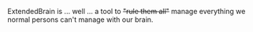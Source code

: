 ExtendedBrain is ... well ... a tool to <del>"rule them all"</del> manage everything we normal persons can't manage with our brain.